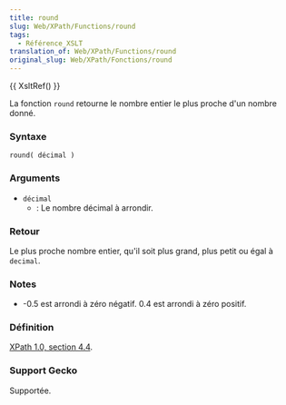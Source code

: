 ```yaml
---
title: round
slug: Web/XPath/Functions/round
tags:
  - Référence_XSLT
translation_of: Web/XPath/Functions/round
original_slug: Web/XPath/Fonctions/round
---
```

{{ XsltRef() }}

La fonction `round` retourne le nombre entier le plus proche d'un nombre donné.

### Syntaxe

    round( décimal )

### Arguments

- `décimal`
  - : Le nombre décimal à arrondir.

### Retour

Le plus proche nombre entier, qu'il soit plus grand, plus petit ou égal à `decimal`.

### Notes

- \-0.5 est arrondi à zéro négatif. 0.4 est arrondi à zéro positif.

### Définition

[XPath 1.0, section 4.4](http://www.w3.org/TR/xpath#function-round).

### Support Gecko

Supportée.
